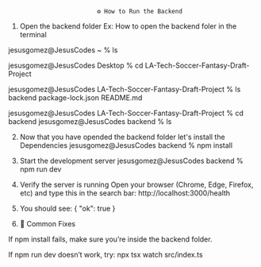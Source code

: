                              ⚙️ How to Run the Backend

1. Open the backend folder
Ex: How to open the backend foler in the terminal

jesusgomez@JesusCodes ~ % ls

jesusgomez@JesusCodes Desktop % cd LA-Tech-Soccer-Fantasy-Draft-Project

jesusgomez@JesusCodes LA-Tech-Soccer-Fantasy-Draft-Project % ls
backend			package-lock.json	README.md

jesusgomez@JesusCodes LA-Tech-Soccer-Fantasy-Draft-Project % cd backend
jesusgomez@JesusCodes backend % ls

2. Now that you have opended the backend folder let's install the Dependencies 
jesusgomez@JesusCodes backend % npm install

3. Start the development server
jesusgomez@JesusCodes backend % npm run dev

4. Verify the server is running
Open your browser (Chrome, Edge, Firefox, etc) and type this in the search bar:
http://localhost:3000/health

5. You should see:
{ "ok": true }

6. 🧠 Common Fixes

If npm install fails, make sure you’re inside the backend folder.

If npm run dev doesn’t work, try:
npx tsx watch src/index.ts